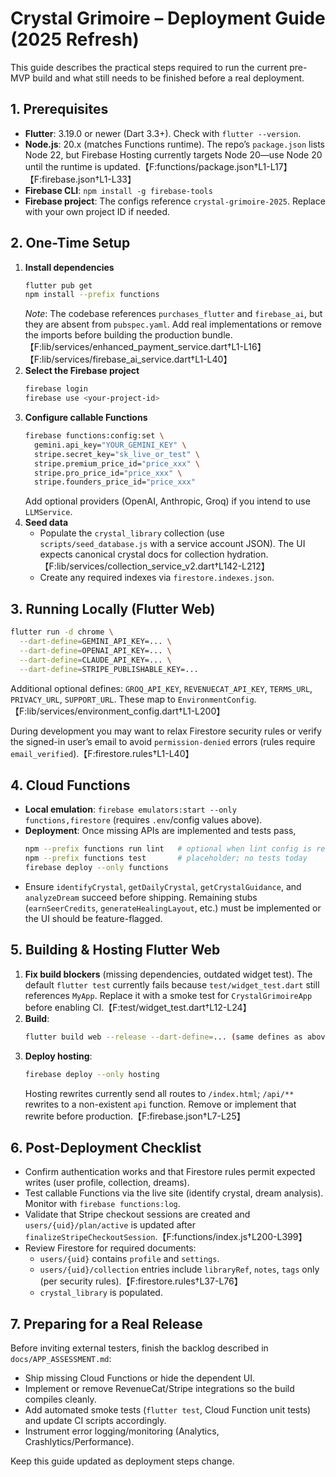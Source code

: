 # Crystal Grimoire – Deployment Guide (2025 Refresh)

This guide describes the practical steps required to run the current pre-MVP build and what still needs to be finished before a real deployment.

## 1. Prerequisites
- **Flutter**: 3.19.0 or newer (Dart 3.3+). Check with `flutter --version`.
- **Node.js**: 20.x (matches Functions runtime). The repo’s `package.json` lists Node 22, but Firebase Hosting currently targets Node 20—use Node 20 until the runtime is updated.【F:functions/package.json†L1-L17】【F:firebase.json†L1-L33】
- **Firebase CLI**: `npm install -g firebase-tools`
- **Firebase project**: The configs reference `crystal-grimoire-2025`. Replace with your own project ID if needed.

## 2. One-Time Setup
1. **Install dependencies**
   ```bash
   flutter pub get
   npm install --prefix functions
   ```
   _Note_: The codebase references `purchases_flutter` and `firebase_ai`, but they are absent from `pubspec.yaml`. Add real implementations or remove the imports before building the production bundle.【F:lib/services/enhanced_payment_service.dart†L1-L16】【F:lib/services/firebase_ai_service.dart†L1-L40】
2. **Select the Firebase project**
   ```bash
   firebase login
   firebase use <your-project-id>
   ```
3. **Configure callable Functions**
   ```bash
   firebase functions:config:set \
     gemini.api_key="YOUR_GEMINI_KEY" \
     stripe.secret_key="sk_live_or_test" \
     stripe.premium_price_id="price_xxx" \
     stripe.pro_price_id="price_xxx" \
     stripe.founders_price_id="price_xxx"
   ```
   Add optional providers (OpenAI, Anthropic, Groq) if you intend to use `LLMService`.
4. **Seed data**
   - Populate the `crystal_library` collection (use `scripts/seed_database.js` with a service account JSON). The UI expects canonical crystal docs for collection hydration.【F:lib/services/collection_service_v2.dart†L142-L212】
   - Create any required indexes via `firestore.indexes.json`.

## 3. Running Locally (Flutter Web)
```bash
flutter run -d chrome \
  --dart-define=GEMINI_API_KEY=... \
  --dart-define=OPENAI_API_KEY=... \
  --dart-define=CLAUDE_API_KEY=... \
  --dart-define=STRIPE_PUBLISHABLE_KEY=...
```
Additional optional defines: `GROQ_API_KEY`, `REVENUECAT_API_KEY`, `TERMS_URL`, `PRIVACY_URL`, `SUPPORT_URL`. These map to `EnvironmentConfig`.【F:lib/services/environment_config.dart†L1-L200】

During development you may want to relax Firestore security rules or verify the signed-in user’s email to avoid `permission-denied` errors (rules require `email_verified`).【F:firestore.rules†L1-L40】

## 4. Cloud Functions
- **Local emulation**: `firebase emulators:start --only functions,firestore` (requires `.env`/config values above).
- **Deployment**: Once missing APIs are implemented and tests pass,
  ```bash
  npm --prefix functions run lint   # optional when lint config is ready
  npm --prefix functions test       # placeholder; no tests today
  firebase deploy --only functions
  ```
- Ensure `identifyCrystal`, `getDailyCrystal`, `getCrystalGuidance`, and `analyzeDream` succeed before shipping. Remaining stubs (`earnSeerCredits`, `generateHealingLayout`, etc.) must be implemented or the UI should be feature-flagged.

## 5. Building & Hosting Flutter Web
1. **Fix build blockers** (missing dependencies, outdated widget test). The default `flutter test` currently fails because `test/widget_test.dart` still references `MyApp`. Replace it with a smoke test for `CrystalGrimoireApp` before enabling CI.【F:test/widget_test.dart†L12-L24】
2. **Build**:
   ```bash
   flutter build web --release --dart-define=... (same defines as above)
   ```
3. **Deploy hosting**:
   ```bash
   firebase deploy --only hosting
   ```
   Hosting rewrites currently send all routes to `/index.html`; `/api/**` rewrites to a non-existent `api` function. Remove or implement that rewrite before production.【F:firebase.json†L7-L25】

## 6. Post-Deployment Checklist
- Confirm authentication works and that Firestore rules permit expected writes (user profile, collection, dreams).
- Test callable Functions via the live site (identify crystal, dream analysis). Monitor with `firebase functions:log`.
- Validate that Stripe checkout sessions are created and `users/{uid}/plan/active` is updated after `finalizeStripeCheckoutSession`.【F:functions/index.js†L200-L399】
- Review Firestore for required documents:
  - `users/{uid}` contains `profile` and `settings`.
  - `users/{uid}/collection` entries include `libraryRef`, `notes`, `tags` only (per security rules).【F:firestore.rules†L37-L76】
  - `crystal_library` is populated.

## 7. Preparing for a Real Release
Before inviting external testers, finish the backlog described in `docs/APP_ASSESSMENT.md`:
- Ship missing Cloud Functions or hide the dependent UI.
- Implement or remove RevenueCat/Stripe integrations so the build compiles cleanly.
- Add automated smoke tests (`flutter test`, Cloud Function unit tests) and update CI scripts accordingly.
- Instrument error logging/monitoring (Analytics, Crashlytics/Performance).

Keep this guide updated as deployment steps change.
